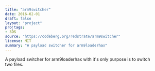 ```yaml
---
title: "arm9switcher"
date: 2016-02-01
draft: false
layout: "project"
projtags:
- 3DS
source: "https://codeberg.org/redstrate/arm9switcher"
license: MIT
summary: "A payload switcher for arm9loaderhax"
---
```


A payload switcher for arm9loaderhax with it's only purpose is to switch two files.
